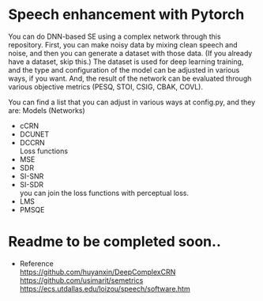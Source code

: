 # Speech enhancement with Pytorch
You can do DNN-based SE using a complex network through this repository. First, you can make noisy data by mixing clean speech and noise, and then you can generate a dataset with those data. (If you already have a dataset, skip this.) The dataset is used for deep learning training, and the type and configuration of the model can be adjusted in various ways, if you want. And, the result of the network can be evaluated through various objective metrics (PESQ, STOI, CSIG, CBAK, COVL).

You can find a list that you can adjust in various ways at config.py, and they are:
Models (Networks)
- cCRN
- DCUNET
- DCCRN   
Loss functions   
- MSE
- SDR
- SI-SNR
- SI-SDR   
you can join the loss functions with perceptual loss.   
- LMS
- PMSQE

# Readme to be completed soon..


- Reference   
https://github.com/huyanxin/DeepComplexCRN   
https://github.com/usimarit/semetrics     
https://ecs.utdallas.edu/loizou/speech/software.htm
